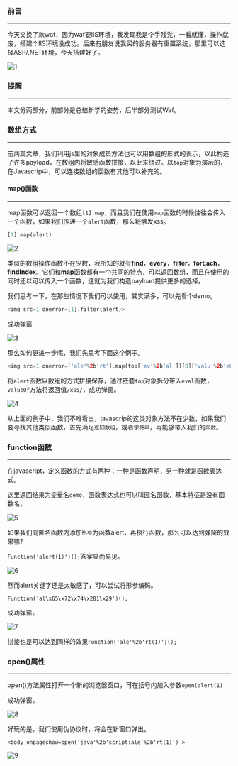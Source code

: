 ### 前言
- - -
今天又换了款waf，因为waf要IIS环境，我发现我是个手残党，一看就懂，操作就废，搭建个IIS环境没成功。后来有朋友说我买的服务器有重置系统，那里可以选择ASP/.NET环境，今天搭建好了。

![1](https://ws1.sinaimg.cn/large/006Xzox4ly1g1ky4we8ghj306o06oq34.jpg)

### 提醒
- - -
本文分两部分，前部分是总结新学的姿势，后半部分测试Waf。

### 数组方式
- - -
前两篇文章，我们利用js里的对象成员方法也可以用数组的形式的表示，以此构造了许多payload，在数组内将敏感函数拼接，以此来绕过。以`top`对象为演示的，在Javascrip中，可以连接数组的函数有其他可以补充的。

#### map()函数
- - -
map函数可以返回一个数组`[1].map`，而且我们在使用`map`函数的时候往往会传入一个函数，如果我们传递一个`alert`函数，那么将触发xss。
```php
[1].map(alert)
```
![2](https://ws1.sinaimg.cn/large/005DAKuvgy1g200cpnu7bj30lk03z0sp.jpg)

类似的数组操作函数不在少数，我所知的就有**find**，**every**，**filter**，**forEach**，**findIndex**。它们和**map**函数都有一个共同的特点，可以返回数组，而且在使用的同时还以可以传入一个函数，这就为我们构造payload提供更多的选择。

我们思考一下，在那些情况下我们可以使用，其实满多，可以先看个demo。

```php
<img src=1 onerror=[1].filter(alert)>
```
成功弹窗

![3](https://ws1.sinaimg.cn/large/005DAKuvgy1g203d50hfzj30ql094aal.jpg)

那么如何更进一步呢，我们先思考下面这个例子。

```php
<img src=1 onerror=['ale'%2b'rt'].map(top['ev'%2b'al'])[0]['valu'%2b'eOf']()(/xss/)>
```
将`alert`函数以数组的方式拼接保存，通过嵌套`top`对象拆分带入`eval`函数，`valueOf`方法将返回值`/xss/`，成功弹窗。

![4](https://ws1.sinaimg.cn/large/005DAKuvgy1g204i32laqj30qb09mgm7.jpg)

从上面的例子中，我们不难看出，javascrip的这类对象方法不在少数，如果我们要寻找其他类似函数，首先满足`返回数组`，或者`字符串`，再能够带入我们的`函数`。

### function函数
- - -
在javascript，定义函数的方式有两种：一种是函数声明，另一种就是函数表达式。

这里返回结果为变量名`demo`，函数表达式也可以叫匿名函数，基本特征是没有函数名，

![5](https://ws1.sinaimg.cn/large/005DAKuvgy1g204yvqam0j30fe05wglo.jpg)

如果我们向匿名函数内添加`形参`为函数alert，再执行函数，那么可以达到弹窗的效果嘛?

`Function('alert(1)')();`答案显而易见。

![6](https://ws1.sinaimg.cn/large/005DAKuvgy1g205htqg05j30ts09egmc.jpg)

然而alert关键字还是太敏感了，可以尝试将形参编码。

`Function('al\x65\x72\x74\x281\x29')();`

成功弹窗。

![7](https://ws1.sinaimg.cn/large/005DAKuvgy1g205pwfwjvj30ts09i0th.jpg)

拼接也是可以达到同样的效果`Function('ale'%2b'rt(1)')();`

### open()属性
- - -
open()方法属性打开一个新的浏览器窗口，可在括号内加入参数`open(alert(1)`

成功弹窗。

![8](https://ws1.sinaimg.cn/large/005DAKuvgy1g206z75ou0j30ts09naas.jpg)

好玩的是，我们使用伪协议时，将会在新窗口弹出。

`<body onpageshow=open('java'%2b'script:ale'%2b'rt(1)') >`

![9](https://ws1.sinaimg.cn/large/005DAKuvgy1g2079o9zibj30vn08k756.jpg)
